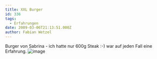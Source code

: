 ```yaml
---
title: XXL Burger
id: 336
tags:
  - Erfahrungen
date: 2009-03-06T21:13:51.000Z
author: Fabian Wetzel
---
```


Burger von Sabrina - ich hatte nur 600g Steak :-) war auf jeden Fall eine Erfahrung.
![image](https://az275061.vo.msecnd.net/blogmedia/2009/03/wpid-1236369973012.jpg)
